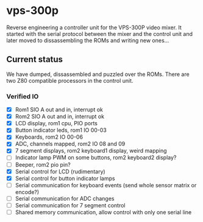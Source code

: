 # vps-300p

Reverse engineering a controller unit for the VPS-300P video mixer. It started with the serial protocol between the mixer and the control unit and later moved to dissassembling the ROMs and writing new ones...


## Current status

We have dumped, dissassembled and puzzled over the ROMs. There are two Z80 compatible processors in the control unit.

### Verified IO
- [x] Rom1 SIO A out and in, interrupt ok
- [x] Rom2 SIO A out and in, interrupt ok
- [x] LCD display, rom1 cpu, PIO ports
- [x] Button indicator leds, rom1 IO 00-03
- [x] Keyboards, rom2 IO 00-06
- [x] ADC, channels mapped, rom2 IO 08 and 09
- [x] 7 segment displays, rom2 keyboard1 display, weird mapping
- [ ] Indicator lamp PWM on some buttons, rom2 keyboard2 display?
- [ ] Beeper, rom2 pio pin?
- [x] Serial control for LCD (rudimentary)
- [x] Serial control for button indicator lamps
- [ ] Serial communication for keyboard events (send whole sensor matrix or encode?)
- [ ] Serial communication for ADC changes
- [ ] Serial communication for 7 segment control
- [ ] Shared memory communication, allow control with only one serial line